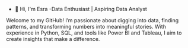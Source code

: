 - 👋 Hi, I'm Esra
-Data Enthusiast | Aspiring Data Analyst

Welcome to my GitHub! I’m passionate about digging into data, finding patterns, and transforming numbers into meaningful stories. With experience in Python, SQL, and tools like Power BI and Tableau, I aim to create insights that make a difference.
